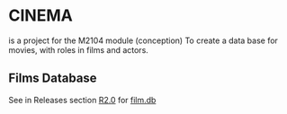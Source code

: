 # CINEMA
is a project for the M2104 module (conception)
To create a data base for movies, with roles in films and actors.
## Films Database
See in Releases section [R2.0](https://github.com/FederAndInk/Cinema_Etud/releases/tag/R2.0) for [film.db](https://github.com/FederAndInk/Cinema_Etud/releases/download/R2.0/films.db)
